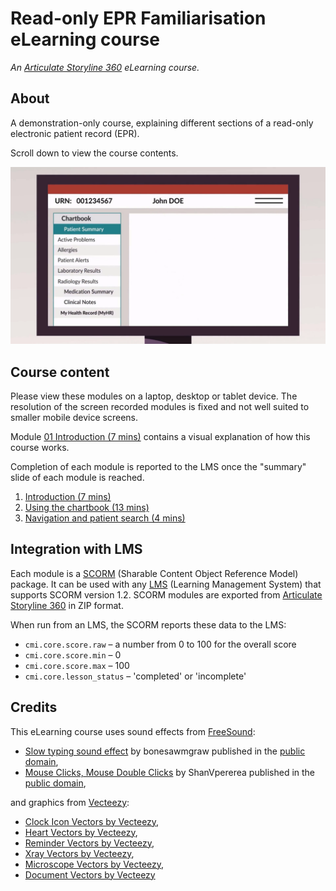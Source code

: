 # Read-only EPR Familiarisation eLearning course

*An [Articulate Storyline 360](https://www.articulate.com/360/storyline/) eLearning course.*

## About

A demonstration-only course, explaining different sections of a read-only electronic patient record (EPR).

Scroll down to view the course contents.

![Familiarisation course preview](../assets/images/EPRsnapshot.png)

## Course content

Please view these modules on a laptop, desktop or tablet device. The resolution of the screen recorded modules is fixed and not well suited to smaller mobile device screens.

Module [01 Introduction (7 mins)](/01/story.html) contains a visual explanation of how this course works.

Completion of each module is reported to the LMS once the "summary" slide of each module is reached.

1. [Introduction (7 mins)](/01/story.html)
2. [Using the chartbook (13 mins)](/02/story.html)
3. [Navigation and patient search (4 mins)](/03/story.html)

## Integration with LMS

Each module is a [SCORM](https://scorm.com/scorm-explained/one-minute-scorm-overview/) (Sharable Content Object Reference Model) package. It can be used with any [LMS](https://en.wikipedia.org/wiki/Learning_management_system) (Learning Management System) that supports SCORM version 1.2. SCORM modules are exported from [Articulate Storyline 360](https://www.articulate.com/360/storyline/) in ZIP format.

When run from an LMS, the SCORM reports these data to the LMS:

* `cmi.core.score.raw` – a number from 0 to 100 for the overall score
* `cmi.core.score.min` – 0
* `cmi.core.score.max` – 100
* `cmi.core.lesson_status` – 'completed' or 'incomplete'

## Credits

This eLearning course uses sound effects from [FreeSound](https://freesound.org/):
* [Slow typing sound effect](https://freesound.org/people/bonesawmgraw/sounds/572977/) by bonesawmgraw published in the [public domain](https://creativecommons.org/publicdomain/zero/1.0/),
* [Mouse Clicks, Mouse Double Clicks](https://freesound.org/people/ShanVpererea/sounds/542080/) by ShanVpererea published in the [public domain](https://creativecommons.org/publicdomain/zero/1.0/),

and graphics from [Vecteezy](https://www.vecteezy.com/):

* [Clock Icon Vectors by Vecteezy](https://www.vecteezy.com/free-vector/clock-icon),
* [Heart Vectors by Vecteezy](https://www.vecteezy.com/free-vector/heart),
* [Reminder Vectors by Vecteezy](https://www.vecteezy.com/free-vector/reminder),
* [Xray Vectors by Vecteezy](https://www.vecteezy.com/free-vector/xray),
* [Microscope Vectors by Vecteezy](https://www.vecteezy.com/free-vector/microscope),
* [Document Vectors by Vecteezy](https://www.vecteezy.com/free-vector/document)
